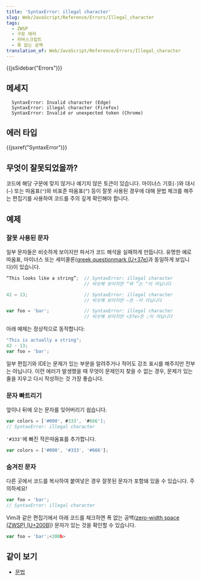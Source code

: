 ```yaml
---
title: 'SyntaxError: illegal character'
slug: Web/JavaScript/Reference/Errors/Illegal_character
tags:
  - ZWSP
  - 구문 에러
  - 자바스크립트
  - 폭 없는 공백
translation_of: Web/JavaScript/Reference/Errors/Illegal_character
---
```

{{jsSidebar("Errors")}}

## 메세지

```
  SyntaxError: Invalid character (Edge)
  SyntaxError: illegal character (Firefox)
  SyntaxError: Invalid or unexpected token (Chrome)
```

## 에러 타입

{{jsxref("SyntaxError")}}

## 무엇이 잘못되었을까?

코드에 해당 구문에 맞지 않거나 예기치 않은 토큰이 있습니다. 마이너스 기호(` - `)와 대시(` – `) 또는 따옴표(` " `)와 비표준 따옴표(` “ `) 등이 잘못 사용된 경우에 대해 문법 체크를 해주는 편집기를 사용하여 코드를 주의 깊게 확인해야 합니다.

## 예제

### 잘못 사용된 문자

일부 문자들은 비슷하게 보이지만 파서가 코드 해석을 실패하게 만듭니다. 유명한 예로 따옴표, 마이너스 또는 세미콜론([greek questionmark (U+37e)](https://en.wikipedia.org/wiki/Question_mark#Greek_question_mark)과 동일하게 보입니다)이 있습니다.

```js example-bad
“This looks like a string”;  // SyntaxError: illegal character
                             // 비슷해 보이지만 “와 ”는 "이 아닙니다

42 – 13;                     // SyntaxError: illegal character
                             // 비슷해 보이지만 –은 -이 아닙니다

var foo = 'bar';             // SyntaxError: illegal character
                             // 비슷해 보이지만 <37e>은 ;이 아닙니다
```

아래 예제는 정상적으로 동작합니다:

```js example-good
"This is actually a string";
42 - 13;
var foo = 'bar';
```

일부 편집기와 IDE는 문제가 있는 부분을 알려주거나 적어도 강조 표시를 해주지만 전부는 아닙니다. 이런 에러가 발생했을 때 무엇이 문제인지 찾을 수 없는 경우, 문제가 있는 줄을 지우고 다시 작성하는 것 가장 좋습니다.

### 문자 빠트리기

앞이나 뒤에 오는 문자를 잊어버리기 쉽습니다.

```js example-bad
var colors = ['#000', #333', '#666'];
// SyntaxError: illegal character
```

`'#333'`에 빠진 작은따옴표를 추가합니다.

```js example-good
var colors = ['#000', '#333', '#666'];
```

### 숨겨진 문자

다른 곳에서 코드를 복사하여 붙여넣은 경우 잘못된 문자가 포함돼 있을 수 있습니다. 주의하세요!

```js example-bad
var foo = 'bar';​
// SyntaxError: illegal character
```

Vim과 같은 편집기에서 아래 코드를 체크하면 폭 없는 공백([zero-width space (ZWSP) (U+200B)](https://en.wikipedia.org/wiki/Zero-width_space)) 문자가 있는 것을 확인할 수 있습니다.

```js
var foo = 'bar';​<200b>
```

## 같이 보기

- [문법](/ko/docs/Web/JavaScript/Reference/Lexical_grammar)

